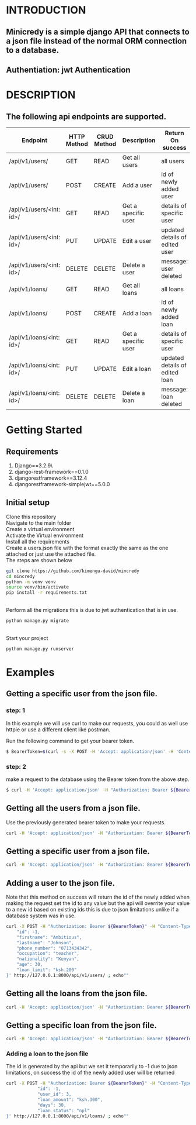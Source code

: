# INTRODUCTION
## Minicredy is a simple django API that connects to a json file instead of the normal ORM connection to a database.

## Authentiation: jwt Authentication



# DESCRIPTION

## The following api endpoints are supported.
| Endpoint                 | HTTP Method | CRUD Method | Description         | Return On success              |
|--------------------------|-------------|-------------|---------------------|--------------------------------|
| /api/v1/users/           | GET         | READ        | Get all users       | all users                      |
| /api/v1/users/           | POST        | CREATE      | Add a user          | id of newly added user         |
| /api/v1/users/<int: id>/ | GET         | READ        | Get a specific user | details of specific user       |
| /api/v1/users/<int: id>/ | PUT         | UPDATE      | Edit a user         | updated details of edited user |
| /api/v1/users/<int: id>/ | DELETE      | DELETE      | Delete a user       | message: user deleted          |
| /api/v1/loans/           | GET         | READ        | Get all loans       | all loans                      |
| /api/v1/loans/           | POST        | CREATE      | Add a loan          | id of newly added loan         |
| /api/v1/loans/<int: id>/ | GET         | READ        | Get a specific user | details of specific user       |
| /api/v1/loans/<int: id>/ | PUT         | UPDATE      | Edit a loan         | updated details of edited loan |
| /api/v1/loans/<int: id>/ | DELETE      | DELETE      | Delete a loan       | message: loan deleted          |

# Getting Started

## Requirements
1. Django==3.2.9\
2. django-rest-framework==0.1.0
3. djangorestframework==3.12.4
4. djangorestframework-simplejwt==5.0.0


## Initial setup
Clone this repository\
Navigate to the main folder\
Create a virtual environment\
Activate the Virtual environment\
Install all the requirements\
Create a users.json file with the format exactly the same as the one attached or just use the attached file.
\
The steps are shown below


```bash
git clone https://github.com/kimengu-david/mincredy
cd mincredy
python -m venv venv
source venv/bin/activate
pip install -r requirements.txt 

```

\
Perform all the migrations this is due to jwt authentication that is in use.
```bash
python manage.py migrate
```
\
Start your project
```bash
python manage.py runserver
```

# Examples
## Getting a specific user from the json file.
### step: 1

In this example we will use curl to make our requests, you could as well use httpie or use a different client like postman.

Run the following command to get your bearer token.

```bash
$ BearerToken=$(curl -s -X POST -H 'Accept: application/json' -H 'Content-Type: application/json' --data '{"username":"david","password":"save"}' http://127.0.0.1:8000/api/token/|python3 -c "import sys, json; print(json.load(sys.stdin)['access'])")

```
### step: 2
make a request to the database using the Bearer token from the above step.

```bash
$ curl -H 'Accept: application/json' -H "Authorization: Bearer ${BearerToken}" http://127.0.0.1:8000/api/v1/users/1/;echo ""

```

## Getting all the users from a json file.

Use the previously generated bearer token to make your requests.

```bash
curl -H 'Accept: application/json' -H "Authorization: Bearer ${BearerToken}" http://127.0.0.1:8000/api/v1/users/;echo ""
```

## Getting a specific user from a json file.
```bash
curl -H 'Accept: application/json' -H "Authorization: Bearer ${BearerToken}" http://127.0.0.1:8000/api/v1/users/1/;echo ""

```
## Adding a user to the json file.
Note that this method on success will return the id of the newly added
when making the request set the id to any value but the api will overrite your value to a new id based on existing ids this is due to json limitations unlike if a database system was in use.

```bash
curl -X POST -H "Authorization: Bearer ${BearerToken}" -H "Content-Type: application/json" -d '{
    "id": -1,
    "firstname": "Ambitious",
    "lastname": "Johnson",
    "phone_number": "0713434342",
    "occupation": "teacher",
    "nationality": "Kenyan",
    "age": 30,
    "loan_limit": "ksh.200"
}' http://127.0.0.1:8000/api/v1/users/ ; echo""

```
## Getting all the loans from the json file.
```bash
curl -H 'Accept: application/json' -H "Authorization: Bearer ${BearerToken}" http://127.0.0.1:8000/api/v1/loans/;echo ""
```

## Getting a specific loan from the json file.
```bash
curl -H 'Accept: application/json' -H "Authorization: Bearer ${BearerToken}" http://127.0.0.1:8000/api/v1/loans/1/;echo ""


```
### Adding a loan to the json file
The id is generated by the api but we set it temporarily to -1 due to json limitations, on success the id of the newly added user will be returned
```bash
curl -X POST -H "Authorization: Bearer ${BearerToken}" -H "Content-Type: application/json" -d '{
            "id": -1,
            "user_id": 3,
            "loan_amount": "ksh.300",
            "days": 30,
            "loan_status": "npl"
}' http://127.0.0.1:8000/api/v1/loans/ ; echo""

```